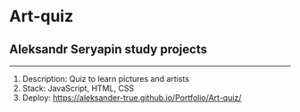 # Art-quiz 
## Aleksandr Seryapin study projects
---------------------------------------------

1. Description: Quiz to learn pictures and artists 
2. Stack: JavaScript, HTML, CSS
3. Deploy: https://aleksander-true.github.io/Portfolio/Art-quiz/
